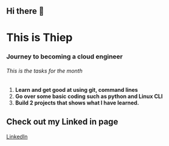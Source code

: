 ## Hi there 👋

<!--
**Trant121/Trant121** is a ✨ _special_ ✨ repository because its `README.md` (this file) appears on your GitHub profile.

Here are some ideas to get you started:

- 🔭 I’m currently working on ...
- 🌱 I’m currently learning ...
- 👯 I’m looking to collaborate on ...
- 🤔 I’m looking for help with ...
- 💬 Ask me about ...
- 📫 How to reach me: ...
- 😄 Pronouns: ...
- ⚡ Fun fact: ...
-->

# This is Thiep
### Journey to becoming a cloud engineer
###### This is the tasks for the month
1. **Learn and get good at using git, command lines**
2. **Go over some basic coding such as python and Linux CLI**
3. **Build 2 projects that shows what I have learned.**

## Check out my Linked in page

[LinkedIn](https://www.linkedin.com/in/tommy-tran-181ab6370/)